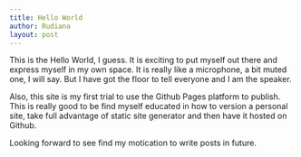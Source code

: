 ```yaml
---
title: Hello World
author: Rudiana
layout: post
---
```

This is the Hello World, I guess. It is exciting to put myself out there and express myself in my own space. It is really like a microphone, a bit muted one, I will say. But I have got the floor to tell everyone and I am the speaker.

Also, this site is my first trial to use the Github Pages platform to publish. This is really good to be find myself educated in how to version a personal site, take full advantage of static site generator and then have it hosted on Github.

Looking forward to see find my motication to write posts in future.
